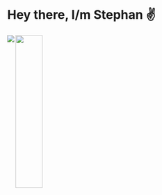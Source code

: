 # Hey there, I/m Stephan ✌️ #

<img align="left" src="https://github-readme-stats.vercel.app/api?username=stfn-ko&count_private=true&show_icons=true&theme=radical"/>

<img align="left" width="35%" height="30%" src="https://github-readme-stats.vercel.app/api/top-langs/?username=stfn-ko&theme=radical&layout=compact&langs_count=8"/>






